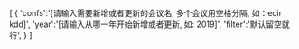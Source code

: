 [ { 'confs':'[请输入需要新增或者更新的会议名, 多个会议用空格分隔, 如：ecir kdd]', 'year':'[请输入从哪一年开始新增或者更新, 如: 2019]', 'filter':'默认留空就行', } ]
